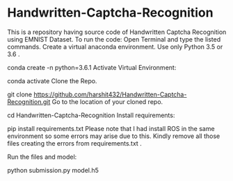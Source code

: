 # Handwritten-Captcha-Recognition
This is a repository having source code of Handwritten Captcha Recognition using EMNIST Dataset.
To run the code: Open Terminal and type the listed commands.
Create a virtual anaconda environment. Use only Python 3.5 or 3.6 .

conda create -n python=3.6.1
Activate Virtual Environment:

conda activate
Clone the Repo.

git clone https://github.com/harshit432/Handwritten-Captcha-Recognition.git
Go to the location of your cloned repo.

cd Handwritten-Captcha-Recognition
Install requirements:

pip install requirements.txt
Please note that I had install ROS in the same environment so some errors may arise due to this. Kindly remove all those files creating the errors from requirements.txt .

Run the files and model:

python submission.py model.h5

